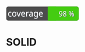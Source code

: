 [![Test Coverage](https://raw.githubusercontent.com/scipper/php-practice-wip/master/backend/badge-coverage.svg)](https://packagist.org/packages/scipper/php-practice-wip)

# SOLID 